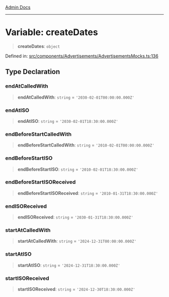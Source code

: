 [Admin Docs](/)

***

# Variable: createDates

> **createDates**: `object`

Defined in: [src/components/Advertisements/AdvertisementsMocks.ts:136](https://github.com/PalisadoesFoundation/talawa-admin/blob/main/src/components/Advertisements/AdvertisementsMocks.ts#L136)

## Type Declaration

### endAtCalledWith

> **endAtCalledWith**: `string` = `'2030-02-01T00:00:00.000Z'`

### endAtISO

> **endAtISO**: `string` = `'2030-02-01T18:30:00.000Z'`

### endBeforeStartCalledWith

> **endBeforeStartCalledWith**: `string` = `'2010-02-01T00:00:00.000Z'`

### endBeforeStartISO

> **endBeforeStartISO**: `string` = `'2010-02-01T18:30:00.000Z'`

### endBeforeStartISOReceived

> **endBeforeStartISOReceived**: `string` = `'2010-01-31T18:30:00.000Z'`

### endISOReceived

> **endISOReceived**: `string` = `'2030-01-31T18:30:00.000Z'`

### startAtCalledWith

> **startAtCalledWith**: `string` = `'2024-12-31T00:00:00.000Z'`

### startAtISO

> **startAtISO**: `string` = `'2024-12-31T18:30:00.000Z'`

### startISOReceived

> **startISOReceived**: `string` = `'2024-12-30T18:30:00.000Z'`
